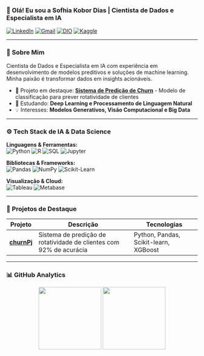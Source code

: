 ### 👋 Olá! Eu sou a Sofhia Kobor Dias | Cientista de Dados e Especialista em IA

[![LinkedIn](https://img.shields.io/badge/-LinkedIn-%230077B5?style=flat&logo=linkedin&logoColor=white)](https://www.linkedin.com/in/kobdias)
[![Gmail](https://img.shields.io/badge/-Gmail-%23333?style=flat&logo=gmail&logoColor=white)](mailto:kobordias@gmail.com)
[![DIO](https://img.shields.io/badge/-DIO%20Profile-8A2BE2)](https://www.dio.me/users/kobordiass)
[![Kaggle](https://img.shields.io/badge/Kaggle-035a7d?style=flat&logo=kaggle&logoColor=white)](https://www.kaggle.com/sofhiakobordias)

---

### 🧠 Sobre Mim
Cientista de Dados e Especialista em IA com experiência em desenvolvimento de modelos preditivos e soluções de machine learning. Minha paixão é transformar dados em insights acionáveis.

- 🔭 Projeto em destaque: **[Sistema de Predição de Churn](https://github.com/KobDias/churnPj)** - Modelo de classificação para prever rotatividade de clientes
- 🌱 Estudando: **Deep Learning e Processamento de Linguagem Natural**
- 💡 Interesses: **Modelos Generativos, Visão Computacional e Big Data**

---

### ⚙️ Tech Stack de IA & Data Science

**Linguagens & Ferramentas:**  
![Python](https://img.shields.io/badge/python-3670A0?style=flat&logo=python&logoColor=ffdd54)
![R](https://img.shields.io/badge/r-%23276DC3.svg?style=flat&logo=r&logoColor=white)
![SQL](https://img.shields.io/badge/-SQL-000?style=flat&logo=mysql)
![Jupyter](https://img.shields.io/badge/Jupyter-F37626?style=flat&logo=jupyter&logoColor=white)

**Bibliotecas & Frameworks:**  
![Pandas](https://img.shields.io/badge/pandas-%23150458.svg?style=flat&logo=pandas&logoColor=white)
![NumPy](https://img.shields.io/badge/numpy-%23013243.svg?style=flat&logo=numpy&logoColor=white)
![Scikit-Learn](https://img.shields.io/badge/scikit--learn-%23F7931E.svg?style=flat&logo=scikit-learn&logoColor=white)

**Visualização & Cloud:**  
![Tableau](https://img.shields.io/badge/Tableau-E97627?style=flat&logo=Tableau&logoColor=white)
![Metabase](https://img.shields.io/badge/Metabase-509EE3?style=flat&logo=metabase&logoColor=white)

---

### 🚀 Projetos de Destaque

| Projeto | Descrição | Tecnologias |
|---------|-----------|-------------|
| **[churnPj](https://github.com/KobDias/churnPj)** | Sistema de predição de rotatividade de clientes com 92% de acurácia | Python, Pandas, Scikit-learn, XGBoost |
---

### 📊 GitHub Analytics

<p align="center">
  <img height="165em" src="https://github-readme-stats.vercel.app/api?username=kobdias&show_icons=true&theme=dark&title_color=12d456&text_color=12d456&hide_border=true&locale=pt-br&include_all_commits=true&count_private=true"/>
  <img height="165em" src="https://github-readme-stats.vercel.app/api/top-langs/?username=kobdias&layout=compact&theme=dark&title_color=12d456&text_color=12d456&hide_border=true&locale=pt-br&hide=html,css,php,java"/>
</p>
